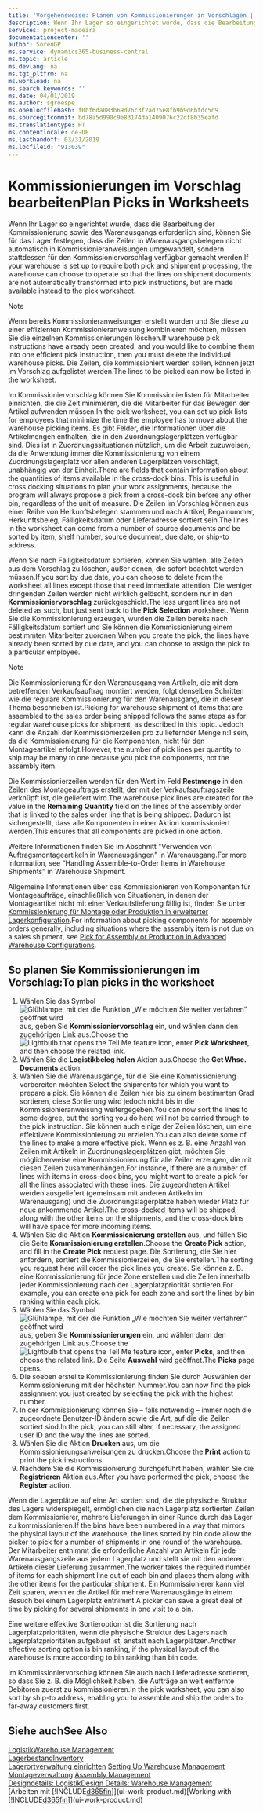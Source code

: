 ```yaml
---
title: 'Vorgehensweise: Planen von Kommissionierungen in Vorschlägen | Microsoft Docs'
description: Wenn Ihr Lager so eingerichtet wurde, dass die Bearbeitung der Kommissionierung sowie des Warenausgangs erforderlich sind, können Sie für das Lager festlegen, dass die Zeilen in Warenausgangsbelegen nicht automatisch in Kommissionieranweisungen umgewandelt, sondern stattdessen für den Kommissioniervorschlag verfügbar gemacht werden.
services: project-madeira
documentationcenter: ''
author: SorenGP
ms.service: dynamics365-business-central
ms.topic: article
ms.devlang: na
ms.tgt_pltfrm: na
ms.workload: na
ms.search.keywords: ''
ms.date: 04/01/2019
ms.author: sgroespe
ms.openlocfilehash: f0bf6da083b69d76c3f2ad75e8fb9b9d6bfdc5d9
ms.sourcegitcommit: bd78a5d990c9e83174da1409076c22df8b35eafd
ms.translationtype: HT
ms.contentlocale: de-DE
ms.lasthandoff: 03/31/2019
ms.locfileid: "913039"
---
```

# <a name="plan-picks-in-worksheets"></a><span data-ttu-id="f0697-103">Kommissionierungen im Vorschlag bearbeiten</span><span class="sxs-lookup"><span data-stu-id="f0697-103">Plan Picks in Worksheets</span></span>
<span data-ttu-id="f0697-104">Wenn Ihr Lager so eingerichtet wurde, dass die Bearbeitung der Kommissionierung sowie des Warenausgangs erforderlich sind, können Sie für das Lager festlegen, dass die Zeilen in Warenausgangsbelegen nicht automatisch in Kommissionieranweisungen umgewandelt, sondern stattdessen für den Kommissioniervorschlag verfügbar gemacht werden.</span><span class="sxs-lookup"><span data-stu-id="f0697-104">If your warehouse is set up to require both pick and shipment processing, the warehouse can choose to operate so that the lines on shipment documents are not automatically transformed into pick instructions, but are made available instead to the pick worksheet.</span></span>  

> [!NOTE]  
>  <span data-ttu-id="f0697-105">Wenn bereits Kommissionieranweisungen erstellt wurden und Sie diese zu einer effizienten Kommissionieranweisung kombinieren möchten, müssen Sie die einzelnen Kommissionierungen löschen.</span><span class="sxs-lookup"><span data-stu-id="f0697-105">If warehouse pick instructions have already been created, and you would like to combine them into one efficient pick instruction, then you must delete the individual warehouse picks.</span></span> <span data-ttu-id="f0697-106">Die Zeilen, die kommissioniert werden sollen, können jetzt im Vorschlag aufgelistet werden.</span><span class="sxs-lookup"><span data-stu-id="f0697-106">The lines to be picked can now be listed in the worksheet.</span></span>  

<span data-ttu-id="f0697-107">Im Kommissioniervorschlag können Sie Kommissionierlisten für Mitarbeiter einrichten, die die Zeit minimieren, die die Mitarbeiter für das Bewegen der Artikel aufwenden müssen.</span><span class="sxs-lookup"><span data-stu-id="f0697-107">In the pick worksheet, you can set up pick lists for employees that minimize the time the employee has to move about the warehouse picking items.</span></span> <span data-ttu-id="f0697-108">Es gibt Felder, die Informationen über die Artikelmengen enthalten, die in den Zuordnungslagerplätzen verfügbar sind. Dies ist in Zuordnungssituationen nützlich, um die Arbeit zuzuweisen, da die Anwendung immer die Kommissionierung von einem Zuordnungslagerplatz vor allen anderen Lagerplätzen vorschlägt, unabhängig von der Einheit.</span><span class="sxs-lookup"><span data-stu-id="f0697-108">There are fields that contain information about the quantities of items available in the cross-dock bins. This is useful in cross docking situations to plan your work assignments, because the program will always propose a pick from a cross-dock bin before any other bin, regardless of the unit of measure.</span></span> <span data-ttu-id="f0697-109">Die Zeilen im Vorschlag können aus einer Reihe von Herkunftsbelegen stammen und nach Artikel, Regalnummer, Herkunftsbeleg, Fälligkeitsdatum oder Lieferadresse sortiert sein.</span><span class="sxs-lookup"><span data-stu-id="f0697-109">The lines in the worksheet can come from a number of source documents and be sorted by item, shelf number, source document, due date, or ship-to address.</span></span>  

<span data-ttu-id="f0697-110">Wenn Sie nach Fälligkeitsdatum sortieren, können Sie wählen, alle Zeilen aus dem Vorschlag zu löschen, außer denen, die sofort beachtet werden müssen.</span><span class="sxs-lookup"><span data-stu-id="f0697-110">If you sort by due date, you can choose to delete from the worksheet all lines except those that need immediate attention.</span></span> <span data-ttu-id="f0697-111">Die weniger dringenden Zeilen werden nicht wirklich gelöscht, sondern nur in den **Kommissioniervorschlag** zurückgeschickt.</span><span class="sxs-lookup"><span data-stu-id="f0697-111">The less urgent lines are not deleted as such, but just sent back to the **Pick Selection** worksheet.</span></span> <span data-ttu-id="f0697-112">Wenn Sie die Kommissionierung erzeugen, wurden die Zeilen bereits nach Fälligkeitsdatum sortiert und Sie können die Kommissionierung einem bestimmten Mitarbeiter zuordnen.</span><span class="sxs-lookup"><span data-stu-id="f0697-112">When you create the pick, the lines have already been sorted by due date, and you can choose to assign the pick to a particular employee.</span></span>  

> [!NOTE]  
>  <span data-ttu-id="f0697-113">Die Kommissionierung für den Warenausgang von Artikeln, die mit dem betreffenden Verkaufsauftrag montiert werden, folgt denselben Schritten wie die reguläre Kommissionierung für den Warenausgang, die in diesem Thema beschrieben ist.</span><span class="sxs-lookup"><span data-stu-id="f0697-113">Picking for warehouse shipment of items that are assembled to the sales order being shipped follows the same steps as for regular warehouse picks for shipment, as described in this topic.</span></span> <span data-ttu-id="f0697-114">Jedoch kann die Anzahl der Kommissionierzeilen pro zu liefernder Menge n:1 sein, da die Kommissionierung für die Komponenten, nicht für den Montageartikel erfolgt.</span><span class="sxs-lookup"><span data-stu-id="f0697-114">However, the number of pick lines per quantity to ship may be many to one because you pick the components, not the assembly item.</span></span>  
>   
>  <span data-ttu-id="f0697-115">Die Kommissionierzeilen werden für den Wert im Feld **Restmenge** in den Zeilen des Montageauftrags erstellt, der mit der Verkaufsauftragszeile verknüpft ist, die geliefert wird.</span><span class="sxs-lookup"><span data-stu-id="f0697-115">The warehouse pick lines are created for the value in the **Remaining Quantity** field on the lines of the assembly order that is linked to the sales order line that is being shipped.</span></span> <span data-ttu-id="f0697-116">Dadurch ist sichergestellt, dass alle Komponenten in einer Aktion kommissioniert werden.</span><span class="sxs-lookup"><span data-stu-id="f0697-116">This ensures that all components are picked in one action.</span></span>  
>   
>  <span data-ttu-id="f0697-117">Weitere Informationen finden Sie im Abschnitt "Verwenden von Auftragsmontageartikeln in Warenausgängen" in Warenausgang.</span><span class="sxs-lookup"><span data-stu-id="f0697-117">For more information, see “Handling Assemble-to-Order Items in Warehouse Shipments” in Warehouse Shipment.</span></span>  
>   
>  <span data-ttu-id="f0697-118">Allgemeine Informationen über das Kommissionieren von Komponenten für Montageaufträge, einschließlich von Situationen, in denen der Montageartikel nicht mit einer Verkaufslieferung fällig ist, finden Sie unter [Kommissionierung für Montage oder Produktion in erweiterter Lagerkonfiguration](warehouse-how-to-pick-for-internal-operations-in-advanced-warehousing.md).</span><span class="sxs-lookup"><span data-stu-id="f0697-118">For information about picking components for assembly orders generally, including situations where the assembly item is not due on a sales shipment, see [Pick for Assembly or Production in Advanced Warehouse Configurations](warehouse-how-to-pick-for-internal-operations-in-advanced-warehousing.md).</span></span>  

## <a name="to-plan-picks-in-the-worksheet"></a><span data-ttu-id="f0697-119">So planen Sie Kommissionierungen im Vorschlag:</span><span class="sxs-lookup"><span data-stu-id="f0697-119">To plan picks in the worksheet</span></span>  
1.  <span data-ttu-id="f0697-120">Wählen Sie das Symbol ![Glühlampe, mit der die Funktion „Wie möchten Sie weiter verfahren“ geöffnet wird](media/ui-search/search_small.png "Wie möchten Sie weiter verfahren?") aus, geben Sie **Kommissioniervorschlag** ein, und wählen dann den zugehörigen Link aus.</span><span class="sxs-lookup"><span data-stu-id="f0697-120">Choose the ![Lightbulb that opens the Tell Me feature](media/ui-search/search_small.png "Tell me what you want to do") icon, enter **Pick Worksheet**, and then choose the related link.</span></span>  
2.  <span data-ttu-id="f0697-121">Wählen Sie die **Logistikbeleg holen** Aktion aus.</span><span class="sxs-lookup"><span data-stu-id="f0697-121">Choose the **Get Whse. Documents** action.</span></span>  
3.  <span data-ttu-id="f0697-122">Wählen Sie die Warenausgänge, für die Sie eine Kommissionierung vorbereiten möchten.</span><span class="sxs-lookup"><span data-stu-id="f0697-122">Select the shipments for which you want to prepare a pick.</span></span> <span data-ttu-id="f0697-123">Sie können die Zeilen hier bis zu einem bestimmten Grad sortieren, diese Sortierung wird jedoch nicht bis in die Kommissionieranweisung weitergegeben.</span><span class="sxs-lookup"><span data-stu-id="f0697-123">You can now sort the lines to some degree, but the sorting you do here will not be carried through to the pick instruction.</span></span> <span data-ttu-id="f0697-124">Sie können auch einige der Zeilen löschen, um eine effektivere Kommissionierung zu erzielen.</span><span class="sxs-lookup"><span data-stu-id="f0697-124">You can also delete some of the lines to make a more effective pick.</span></span> <span data-ttu-id="f0697-125">Wenn es z. B. eine Anzahl von Zeilen mit Artikeln in Zuordnungslagerplätzen gibt, möchten Sie möglicherweise eine Kommissionierung für alle Zeilen erzeugen, die mit diesen Zeilen zusammenhängen.</span><span class="sxs-lookup"><span data-stu-id="f0697-125">For instance, if there are a number of lines with items in cross-dock bins, you might want to create a pick for all the lines associated with these lines.</span></span> <span data-ttu-id="f0697-126">Die zugeordneten Artikel werden ausgeliefert (gemeinsam mit anderen Artikeln im Warenausgang) und die Zuordnungslagerplätze haben wieder Platz für neue ankommende Artikel.</span><span class="sxs-lookup"><span data-stu-id="f0697-126">The cross-docked items will be shipped, along with the other items on the shipments, and the cross-dock bins will have space for more incoming items.</span></span>  
4.  <span data-ttu-id="f0697-127">Wählen Sie die Aktion **Kommissionierung erstellen** aus, und füllen Sie die Seite **Kommissionierung erstellen**.</span><span class="sxs-lookup"><span data-stu-id="f0697-127">Choose the **Create Pick** action, and fill in the **Create Pick** request page.</span></span> <span data-ttu-id="f0697-128">Die Sortierung, die Sie hier anfordern, sortiert die Kommissionierzeilen, die Sie erstellen.</span><span class="sxs-lookup"><span data-stu-id="f0697-128">The sorting you request here will order the pick lines you create.</span></span> <span data-ttu-id="f0697-129">Sie können z. B. eine Kommissionierung für jede Zone erstellen und die Zeilen innerhalb jeder Kommissionierung nach der Lagerplatzpriorität sortieren.</span><span class="sxs-lookup"><span data-stu-id="f0697-129">For example, you can create one pick for each zone and sort the lines by bin ranking within each pick.</span></span>  
5.  <span data-ttu-id="f0697-130">Wählen Sie das Symbol ![Glühlampe, mit der die Funktion „Wie möchten Sie weiter verfahren“ geöffnet wird](media/ui-search/search_small.png "Wie möchten Sie weiter verfahren?") aus, geben Sie **Kommissionierungen** ein, und wählen dann den zugehörigen Link aus.</span><span class="sxs-lookup"><span data-stu-id="f0697-130">Choose the ![Lightbulb that opens the Tell Me feature](media/ui-search/search_small.png "Tell me what you want to do") icon, enter **Picks**, and then choose the related link.</span></span> <span data-ttu-id="f0697-131">Die Seite **Auswahl** wird geöffnet.</span><span class="sxs-lookup"><span data-stu-id="f0697-131">The **Picks** page opens.</span></span>  
6.  <span data-ttu-id="f0697-132">Die soeben erstellte Kommissionierung finden Sie durch Auswählen der Kommissionierung mit der höchsten Nummer.</span><span class="sxs-lookup"><span data-stu-id="f0697-132">You can now find the pick assignment you just created by selecting the pick with the highest number.</span></span>  
7.  <span data-ttu-id="f0697-133">In der Kommissionierung können Sie – falls notwendig – immer noch die zugeordnete Benutzer-ID ändern sowie die Art, auf die die Zeilen sortiert sind.</span><span class="sxs-lookup"><span data-stu-id="f0697-133">In the pick, you can still alter, if necessary, the assigned user ID and the way the lines are sorted.</span></span>  
8.  <span data-ttu-id="f0697-134">Wählen Sie die Aktion **Drucken** aus, um die Kommissionierungsanweisungen zu drucken.</span><span class="sxs-lookup"><span data-stu-id="f0697-134">Choose the **Print** action to print the pick instructions.</span></span>  
9. <span data-ttu-id="f0697-135">Nachdem Sie die Kommissionierung durchgeführt haben, wählen Sie die **Registrieren** Aktion aus.</span><span class="sxs-lookup"><span data-stu-id="f0697-135">After you have performed the pick, choose the **Register** action.</span></span>  

<span data-ttu-id="f0697-136">Wenn die Lagerplätze auf eine Art sortiert sind, die die physische Struktur des Lagers widerspiegelt, ermöglichen die nach Lagerplatz sortierten Zeilen dem Kommissionierer, mehrere Lieferungen in einer Runde durch das Lager zu kommissionieren.</span><span class="sxs-lookup"><span data-stu-id="f0697-136">If the bins have been numbered in a way that mirrors the physical layout of the warehouse, the lines sorted by bin code allow the picker to pick for a number of shipments in one round of the warehouse.</span></span> <span data-ttu-id="f0697-137">Der Mitarbeiter entnimmt die erforderliche Anzahl von Artikeln für jede Warenausgangszeile aus jedem Lagerplatz und stellt sie mit den anderen Artikeln dieser Lieferung zusammen.</span><span class="sxs-lookup"><span data-stu-id="f0697-137">The worker takes the required number of items for each shipment line out of each bin and places them along with the other items for the particular shipment.</span></span> <span data-ttu-id="f0697-138">Ein Kommissionierer kann viel Zeit sparen, wenn er die Artikel für mehrere Warenausgänge in einem Besuch bei einem Lagerplatz entnimmt.</span><span class="sxs-lookup"><span data-stu-id="f0697-138">A picker can save a great deal of time by picking for several shipments in one visit to a bin.</span></span>  

<span data-ttu-id="f0697-139">Eine weitere effektive Sortieroption ist die Sortierung nach Lagerplatzprioritäten, wenn die physische Struktur des Lagers nach Lagerplatzprioritäten aufgebaut ist, anstatt nach Lagerplätzen.</span><span class="sxs-lookup"><span data-stu-id="f0697-139">Another effective sorting option is bin ranking, if the physical layout of the warehouse is more according to bin ranking than bin code.</span></span>  

<span data-ttu-id="f0697-140">Im Kommissioniervorschlag können Sie auch nach Lieferadresse sortieren, so dass Sie z. B. die Möglichkeit haben, die Aufträge an weit entfernte Debitoren zuerst zu kommissionieren.</span><span class="sxs-lookup"><span data-stu-id="f0697-140">In the pick worksheet, you can also sort by ship-to address, enabling you to assemble and ship the orders to far-away customers first.</span></span>  

## <a name="see-also"></a><span data-ttu-id="f0697-141">Siehe auch</span><span class="sxs-lookup"><span data-stu-id="f0697-141">See Also</span></span>
[<span data-ttu-id="f0697-142">Logistik</span><span class="sxs-lookup"><span data-stu-id="f0697-142">Warehouse Management</span></span>](warehouse-manage-warehouse.md)  
[<span data-ttu-id="f0697-143">Lagerbestand</span><span class="sxs-lookup"><span data-stu-id="f0697-143">Inventory</span></span>](inventory-manage-inventory.md)  
<span data-ttu-id="f0697-144">[Lagerortverwaltung einrichten](warehouse-setup-warehouse.md)   </span><span class="sxs-lookup"><span data-stu-id="f0697-144">[Setting Up Warehouse Management](warehouse-setup-warehouse.md)   </span></span>  
<span data-ttu-id="f0697-145">[Montageverwaltung](assembly-assemble-items.md)  </span><span class="sxs-lookup"><span data-stu-id="f0697-145">[Assembly Management](assembly-assemble-items.md)  </span></span>  
[<span data-ttu-id="f0697-146">Designdetails: Logistik</span><span class="sxs-lookup"><span data-stu-id="f0697-146">Design Details: Warehouse Management</span></span>](design-details-warehouse-management.md)  
<span data-ttu-id="f0697-147">[Arbeiten mit [!INCLUDE[d365fin](includes/d365fin_md.md)]](ui-work-product.md)</span><span class="sxs-lookup"><span data-stu-id="f0697-147">[Working with [!INCLUDE[d365fin](includes/d365fin_md.md)]](ui-work-product.md)</span></span>
